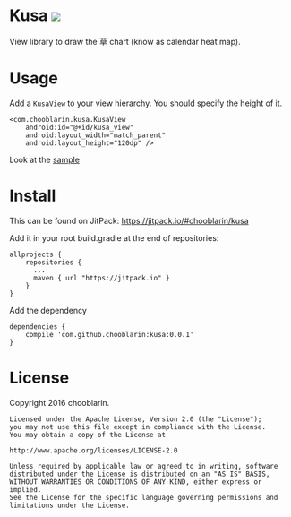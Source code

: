 # Kusa [![](https://jitpack.io/v/chooblarin/kusa.svg)](https://jitpack.io/#chooblarin/kusa)

View library to draw the 草 chart (know as calendar heat map).

# Usage

Add a `KusaView` to your view hierarchy. You should specify the height of it.

```
<com.chooblarin.kusa.KusaView
    android:id="@+id/kusa_view"
    android:layout_width="match_parent"
    android:layout_height="120dp" />
```

Look at the [sample](https://github.com/chooblarin/kusa/blob/master/sample/src/main/java/com/chooblarin/kusa/demo/MainActivity.java)

# Install

This can be found on JitPack: https://jitpack.io/#chooblarin/kusa

Add it in your root build.gradle at the end of repositories:
```
allprojects {
    repositories {
      ...
      maven { url "https://jitpack.io" }
    }
}
```

Add the dependency
```
dependencies {
    compile 'com.github.chooblarin:kusa:0.0.1'
}
```

# License

Copyright 2016 chooblarin.

```
Licensed under the Apache License, Version 2.0 (the "License");
you may not use this file except in compliance with the License.
You may obtain a copy of the License at

http://www.apache.org/licenses/LICENSE-2.0

Unless required by applicable law or agreed to in writing, software
distributed under the License is distributed on an "AS IS" BASIS,
WITHOUT WARRANTIES OR CONDITIONS OF ANY KIND, either express or implied.
See the License for the specific language governing permissions and
limitations under the License.
```
